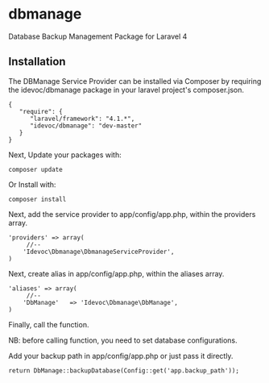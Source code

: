 dbmanage
========

Database Backup Management Package for Laravel 4


Installation
------------

The DBManage Service Provider can be installed via Composer by requiring the idevoc/dbmanage package in your laravel project's composer.json.



    {
       "require": {
          "laravel/framework": "4.1.*",
          "idevoc/dbmanage": "dev-master"
       }
    }
      
   
Next, Update your packages with:

    composer update 
    
Or Install with:

    composer install 
    
Next, add the service provider to app/config/app.php, within the providers array.

    'providers' => array(
         //--
        'Idevoc\Dbmanage\DbmanageServiceProvider',
    )
    
Next, create alias in app/config/app.php, within the aliases array.

    'aliases' => array(
         //--
        'DbManage'   => 'Idevoc\Dbmanage\DbManage',
    )   
    
Finally, call the function.

NB: before calling function, you need to set database configurations.
 
Add your backup path in app/config/app.php or just pass it directly.

    return DbManage::backupDatabase(Config::get('app.backup_path')); 



